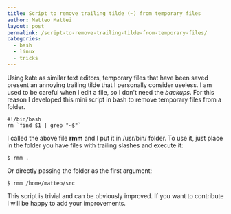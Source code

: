 ```yaml
---
title: Script to remove trailing tilde (~) from temporary files
author: Matteo Mattei
layout: post
permalink: /script-to-remove-trailing-tilde-from-temporary-files/
categories:
  - bash
  - linux
  - tricks
---
```

Using kate as similar text editors, temporary files that have been saved present an annoying trailing tilde that I personally consider useless. I am used to be careful when I edit a file, so I don't need the *backups*. For this reason I developed this mini script in bash to remove temporary files from a folder.

    #!/bin/bash
    rm `find $1 | grep "~$"`

I called the above file **rmm** and I put it in /usr/bin/ folder.
To use it, just place in the folder you have files with trailing slashes and execute it:  

    $ rmm .

Or directly passing the folder as the first argument:

    $ rmm /home/matteo/src

This script is trivial and can be obviously improved. If you want to contribute I will be happy to add your improvements.
